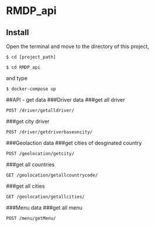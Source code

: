 # RMDP_api
## Install
Open the terminal and move to the directory of this project,

    $ cd [project_path]

    $ cd RMDP_api 

and type

    $ docker-compose up

##API - get data
###Driver data 
###get all driver

    POST /driver/getalldriver/ 


###get city driver

    POST /driver/getdriverbaseoncity/


###Geolaction data
###get cities of desginated country
    
    POST /geolocation/getcity/

###get all countries

    GET /geolocation/getallcountrycode/

###get all cities

    GET /geolocation/getallcities/

###Menu data
###get all menu

    POST /menu/getMenu/ 